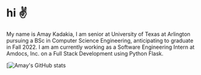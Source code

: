 # hi :v:
My name is Amay Kadakia, I am senior at University of Texas at Arlington pursuing a BSc in Computer Science Engineering, anticipating to graduate in Fall 2022.
I am am currently working as a Software Engineering Intern at Amdocs, Inc. on a Full Stack Development using Python Flask. 

[![Amay's GitHub stats](https://github-readme-stats.vercel.app/api?username=kadakiaamay02&show_icons=true&theme=dark)
